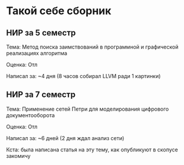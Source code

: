 # Такой себе сборник

## НИР за 5 семестр

Тема: Метод поиска заимствований в программной и графической реализациях алгоритма

Оценка: Отл

Написал за: ~4 дня (8 часов собирал LLVM ради 1 картинки)

## НИР за 7 семестр

Тема: Применение сетей Петри для моделирования цифрового документооборота

Оценка: Отл

Написал за: ~6 дней (2 дня ждал анализ сети)

Кста: была написана статья на эту тему, как опубликуют в скопусе закомичу
